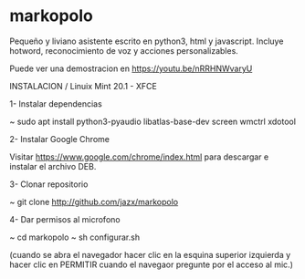 # markopolo

Pequeño y liviano asistente escrito en python3, html y javascript. Incluye hotword, reconocimiento de voz y acciones personalizables. 

Puede ver una demostracion en https://youtu.be/nRRHNWvaryU



INSTALACION / Linuix Mint 20.1 - XFCE

1- Instalar dependencias

~ sudo apt install python3-pyaudio libatlas-base-dev screen wmctrl xdotool

2- Instalar Google Chrome

Visitar https://www.google.com/chrome/index.html
para descargar e instalar el archivo DEB.

3- Clonar repositorio

~ git clone http://github.com/jazx/markopolo

4- Dar permisos al microfono

~ cd markopolo
~ sh configurar.sh

(cuando se abra el navegador hacer clic en la esquina superior izquierda
y hacer clic en PERMITIR cuando el navegaor pregunte por el acceso al mic.)



